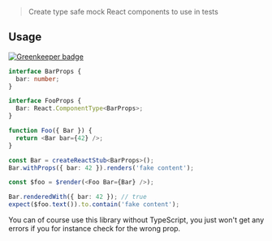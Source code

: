 > Create type safe mock React components to use in tests

## Usage

[![Greenkeeper badge](https://badges.greenkeeper.io/NiGhTTraX/react-mock-component.svg)](https://greenkeeper.io/)

```typescript jsx
interface BarProps {
  bar: number;
}

interface FooProps {
  Bar: React.ComponentType<BarProps>;
}

function Foo({ Bar }) {
  return <Bar bar={42} />;
}

const Bar = createReactStub<BarProps>();
Bar.withProps({ bar: 42 }).renders('fake content');

const $foo = $render(<Foo Bar={Bar} />);

Bar.renderedWith({ bar: 42 }); // true
expect($foo.text()).to.contain('fake content');
```

You can of course use this library without TypeScript, you just won't
get any errors if you for instance check for the wrong prop.
